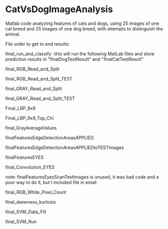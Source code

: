 # CatVsDogImageAnalysis
Matlab code analyzing features of cats and dogs, using 25 images of one cat breed and 25 images of one dog breed, with attempts to distinguish the animal.

File order to get to end results:

final_run_and_classify
	-this will run the following MatLab files and store prediction results in "finalDogTestResult" and "finalCatTestResult"


final_RGB_Read_and_Split

final_RGB_Read_and_Split_TEST

final_GRAY_Read_and_Split

final_GRAY_Read_and_Split_TEST

Final_LBP_9x9

Final_LBP_9x9_Top_Chi

final_GrayAverageValues

finalFeaturesEdgeDetectionAreasAPPLIED

finalFeaturesEdgeDetectionAreasAPPLIEDtoTESTimages

finalFeaturesEYES

final_Convolution_EYES

note: finalFeaturesEyesScanTestImages is unused, it was bad code and a poor way to do it, but I included file in email

final_RGB_White_Pixel_Count

final_skewness_kurtosis

final_SVM_Data_Fill

final_SVM_Run
